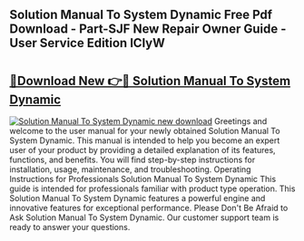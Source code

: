 ## Solution Manual To System Dynamic Free Pdf Download - Part-SJF New Repair Owner Guide - User Service Edition lClyW

# <h2><a href="http://bc47162.oget.top/?id=Solution+Manual+To+System+Dynamic">🔗Download New 👉🔴 Solution Manual To System Dynamic</a></h2>

[![Solution Manual To System Dynamic new download](https://i.imgur.com/5g1atiW.png)](http://bc47162.oget.top/?id=Solution+Manual+To+System+Dynamic)
Greetings and welcome to the user manual for your newly obtained Solution Manual To System Dynamic. This manual is intended to help you become an expert user of your product by providing a detailed explanation of its features, functions, and benefits. You will find step-by-step instructions for installation, usage, maintenance, and troubleshooting. Operating Instructions for Professionals Solution Manual To System Dynamic This guide is intended for professionals familiar with product type operation. This Solution Manual To System Dynamic features a powerful engine and innovative features for exceptional performance. Please Don't Be Afraid to Ask Solution Manual To System Dynamic. Our customer support team is ready to answer your questions.
